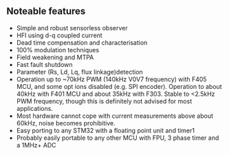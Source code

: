 ## Noteable features
* Simple and robust sensorless observer 
* HFI using d-q coupled current
* Dead time compensation and characterisation
* 100% modulation techniques
* Field weakening and MTPA
* Fast fault shutdown
* Parameter (Rs, Ld, Lq, flux linkage)detection
* Operation up to ~70kHz PWM (140kHz V0V7 frequency) with F405 MCU, and some opt ions disabled (e.g. SPI encoder). Operation to about 40kHz with F401 MCU and about 35kHz with F303. Stable to <2.5kHz PWM frequency, though this is definitely not advised for most applications.
* Most hardware cannot cope with current measurements above about 60kHz, noise becomes prohibitive.
* Easy porting to any STM32 with a floating point unit and timer1
* Probably easily portable to any other MCU with FPU, 3 phase timer and a 1MHz+ ADC

